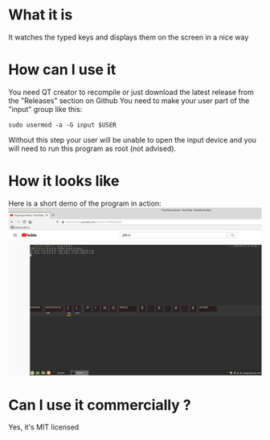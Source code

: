# What it is
It watches the typed keys and displays them on the screen in a nice way

# How can I use it
You need QT creator to recompile or just download the latest release from the "Releases" section on Github
You need to make your user part of the "input" group like this:
```
sudo usermod -a -G input $USER
```
Without this step your user will be unable to open the input device and you will need to run this program as root (not advised). 

# How it looks like
Here is a short demo of the program in action:
[![TrayKeys Youtube demo](https://raw.githubusercontent.com/z80-ro/TrayKeys/master/docs/youtube_screen.png)](https://www.youtube.com/watch?v=Vk0Fk1ejOzA "Awesome demo")

# Can I use it commercially ?
Yes, it's MIT licensed

